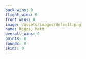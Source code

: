 ```yaml
---
back_wins: 0
flight_wins: 0
front_wins: 0
image: /assets/images/default.png
name: Riggs, Matt
overall_wins: 0
points: 0
rounds: 0
skins: 0
---
```


